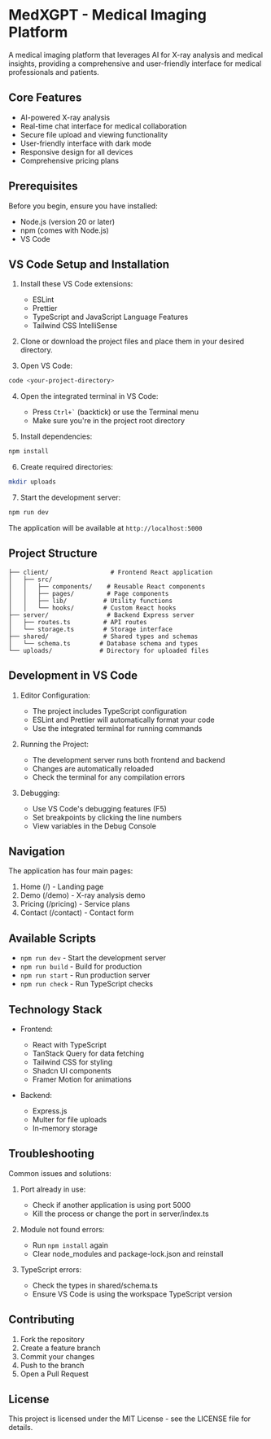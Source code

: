 # MedXGPT - Medical Imaging Platform

A medical imaging platform that leverages AI for X-ray analysis and medical insights, providing a comprehensive and user-friendly interface for medical professionals and patients.

## Core Features

- AI-powered X-ray analysis
- Real-time chat interface for medical collaboration
- Secure file upload and viewing functionality
- User-friendly interface with dark mode
- Responsive design for all devices
- Comprehensive pricing plans

## Prerequisites

Before you begin, ensure you have installed:
- Node.js (version 20 or later)
- npm (comes with Node.js)
- VS Code

## VS Code Setup and Installation

1. Install these VS Code extensions:
   - ESLint
   - Prettier
   - TypeScript and JavaScript Language Features
   - Tailwind CSS IntelliSense

2. Clone or download the project files and place them in your desired directory.

3. Open VS Code:
```bash
code <your-project-directory>
```

4. Open the integrated terminal in VS Code:
   - Press `` Ctrl+` `` (backtick) or use the Terminal menu
   - Make sure you're in the project root directory

5. Install dependencies:
```bash
npm install
```

6. Create required directories:
```bash
mkdir uploads
```

7. Start the development server:
```bash
npm run dev
```

The application will be available at `http://localhost:5000`

## Project Structure

```
├── client/                 # Frontend React application
│   ├── src/
│   │   ├── components/    # Reusable React components
│   │   ├── pages/         # Page components
│   │   ├── lib/          # Utility functions
│   │   └── hooks/        # Custom React hooks
├── server/                # Backend Express server
│   ├── routes.ts         # API routes
│   └── storage.ts        # Storage interface
├── shared/               # Shared types and schemas
│   └── schema.ts        # Database schema and types
└── uploads/             # Directory for uploaded files
```

## Development in VS Code

1. Editor Configuration:
   - The project includes TypeScript configuration
   - ESLint and Prettier will automatically format your code
   - Use the integrated terminal for running commands

2. Running the Project:
   - The development server runs both frontend and backend
   - Changes are automatically reloaded
   - Check the terminal for any compilation errors

3. Debugging:
   - Use VS Code's debugging features (F5)
   - Set breakpoints by clicking the line numbers
   - View variables in the Debug Console

## Navigation

The application has four main pages:
1. Home (/) - Landing page
2. Demo (/demo) - X-ray analysis demo
3. Pricing (/pricing) - Service plans
4. Contact (/contact) - Contact form

## Available Scripts

- `npm run dev` - Start the development server
- `npm run build` - Build for production
- `npm run start` - Run production server
- `npm run check` - Run TypeScript checks

## Technology Stack

- Frontend:
  - React with TypeScript
  - TanStack Query for data fetching
  - Tailwind CSS for styling
  - Shadcn UI components
  - Framer Motion for animations

- Backend:
  - Express.js
  - Multer for file uploads
  - In-memory storage

## Troubleshooting

Common issues and solutions:

1. Port already in use:
   - Check if another application is using port 5000
   - Kill the process or change the port in server/index.ts

2. Module not found errors:
   - Run `npm install` again
   - Clear node_modules and package-lock.json and reinstall

3. TypeScript errors:
   - Check the types in shared/schema.ts
   - Ensure VS Code is using the workspace TypeScript version

## Contributing

1. Fork the repository
2. Create a feature branch
3. Commit your changes
4. Push to the branch
5. Open a Pull Request

## License

This project is licensed under the MIT License - see the LICENSE file for details.